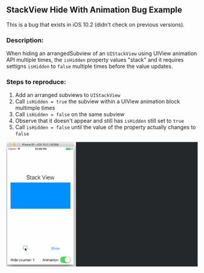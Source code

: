 ## StackView Hide With Animation Bug Example

This is a bug that exists in iOS 10.2 (didn't check on previous versions).

### Description:   
When hiding an arrangedSubview of an `UIStackView` using UIView animation API multiple times, the `isHidden` property values "stack" and it requires settigns `isHidden` to `false` multiple times before the value updates.

### Steps to reproduce:  
1. Add an arranged subviews to `UIStackView`
2. Call `isHidden = true` the subview within a UIView animation block multimple times
3. Call `isHidden = false` on the same subview
4. Observe that it doesn't appear and still has `isHidden` still set to `true`
5. Call `isHidden = false` until the value of the property actually changes to `false`

![demostration](Demonstration.gif?raw=true)
